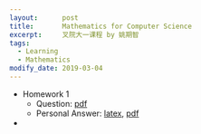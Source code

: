 ```yaml
---
layout:      post
title:       Mathematics for Computer Science
excerpt:     叉院大一课程 by 姚期智
tags:
  - Learning
  - Mathematics
modify_date: 2019-03-04
---
```


+ Homework 1
  + Question: [pdf](/assets/mcs/hw1/Homework1.pdf)
  + Personal Answer: [latex](/assets/mcs/hw1/hw1_2015010697.tex), [pdf](/assets/mcs/hw1/hw1_2015010697.pdf)
+ 

